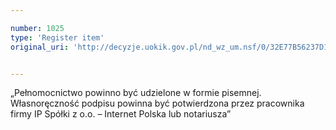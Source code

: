 ```yaml
---

number: 1025
type: 'Register item'
original_uri: 'http://decyzje.uokik.gov.pl/nd_wz_um.nsf/0/32E77B56237D1AF2C12572DD003297AD?OpenDocument'


---
```


„Pełnomocnictwo powinno być udzielone w formie pisemnej. Własnoręczność podpisu powinna być potwierdzona przez pracownika firmy IP Spółki z o.o. – Internet Polska lub notariusza”
